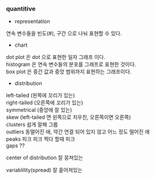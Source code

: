 ### quantitive 

- representation

연속 변수들을 빈도(#), 구간 으로 나눠 표현할 수 있다.  

- chart 

dot plot 은 dot 으로 표현한 일자 그래프 이다.  
histogram 은 연속 변수들의 분포를 그래프로 표현한 것이다.  
box plot 은 중간 값과 중앙 범위까지 표현하는 그래프이다.  

- distribution

left-tailed (왼쪽에 꼬리가 있는)  
right-tailed (오른쪽에 꼬리가 있는)   
symmetrical (중앙에 잘 있는)   
skew (left-tailed 면 왼쪽으로 치우친, 오른쪽이면 오른쪽)  
clusters 쉽게 말해 그룹  
outliers 동떨어진 애, 약간 연결 되어 있지 않고 어느 정도 떨어진 애  
peaks 피크 피크 찍다 할때 피크  
gaps ??  

center of distribution  잘 뭉쳐있는  

variablility(spread)  잘 흩어져있는 